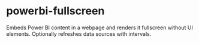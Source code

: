 # powerbi-fullscreen
Embeds Power BI content in a webpage and renders it fullscreen without UI elements. Optionally refreshes data sources with intervals.
